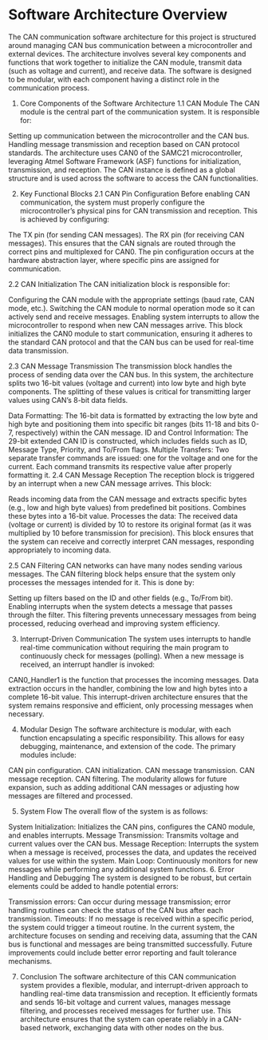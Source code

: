 # Software Architecture Overview
The CAN communication software architecture for this project is structured around managing CAN bus communication between a microcontroller and external devices. The architecture involves several key components and functions that work together to initialize the CAN module, transmit data (such as voltage and current), and receive data. The software is designed to be modular, with each component having a distinct role in the communication process.

1. Core Components of the Software Architecture
1.1 CAN Module
The CAN module is the central part of the communication system. It is responsible for:

Setting up communication between the microcontroller and the CAN bus.
Handling message transmission and reception based on CAN protocol standards.
The architecture uses CAN0 of the SAMC21 microcontroller, leveraging Atmel Software Framework (ASF) functions for initialization, transmission, and reception. The CAN instance is defined as a global structure and is used across the software to access the CAN functionalities.

2. Key Functional Blocks
2.1 CAN Pin Configuration
Before enabling CAN communication, the system must properly configure the microcontroller’s physical pins for CAN transmission and reception. This is achieved by configuring:

The TX pin (for sending CAN messages).
The RX pin (for receiving CAN messages).
This ensures that the CAN signals are routed through the correct pins and multiplexed for CAN0. The pin configuration occurs at the hardware abstraction layer, where specific pins are assigned for communication.

2.2 CAN Initialization
The CAN initialization block is responsible for:

Configuring the CAN module with the appropriate settings (baud rate, CAN mode, etc.).
Switching the CAN module to normal operation mode so it can actively send and receive messages.
Enabling system interrupts to allow the microcontroller to respond when new CAN messages arrive.
This block initializes the CAN0 module to start communication, ensuring it adheres to the standard CAN protocol and that the CAN bus can be used for real-time data transmission.

2.3 CAN Message Transmission
The transmission block handles the process of sending data over the CAN bus. In this system, the architecture splits two 16-bit values (voltage and current) into low byte and high byte components. The splitting of these values is critical for transmitting larger values using CAN’s 8-bit data fields.

Data Formatting: The 16-bit data is formatted by extracting the low byte and high byte and positioning them into specific bit ranges (bits 11-18 and bits 0-7, respectively) within the CAN message.
ID and Control Information: The 29-bit extended CAN ID is constructed, which includes fields such as ID, Message Type, Priority, and To/From flags.
Multiple Transfers: Two separate transfer commands are issued: one for the voltage and one for the current. Each command transmits its respective value after properly formatting it.
2.4 CAN Message Reception
The reception block is triggered by an interrupt when a new CAN message arrives. This block:

Reads incoming data from the CAN message and extracts specific bytes (e.g., low and high byte values) from predefined bit positions.
Combines these bytes into a 16-bit value.
Processes the data: The received data (voltage or current) is divided by 10 to restore its original format (as it was multiplied by 10 before transmission for precision).
This block ensures that the system can receive and correctly interpret CAN messages, responding appropriately to incoming data.

2.5 CAN Filtering
CAN networks can have many nodes sending various messages. The CAN filtering block helps ensure that the system only processes the messages intended for it. This is done by:

Setting up filters based on the ID and other fields (e.g., To/From bit).
Enabling interrupts when the system detects a message that passes through the filter.
This filtering prevents unnecessary messages from being processed, reducing overhead and improving system efficiency.

3. Interrupt-Driven Communication
The system uses interrupts to handle real-time communication without requiring the main program to continuously check for messages (polling). When a new message is received, an interrupt handler is invoked:

CAN0_Handler1 is the function that processes the incoming messages.
Data extraction occurs in the handler, combining the low and high bytes into a complete 16-bit value.
This interrupt-driven architecture ensures that the system remains responsive and efficient, only processing messages when necessary.

4. Modular Design
The software architecture is modular, with each function encapsulating a specific responsibility. This allows for easy debugging, maintenance, and extension of the code. The primary modules include:

CAN pin configuration.
CAN initialization.
CAN message transmission.
CAN message reception.
CAN filtering.
The modularity allows for future expansion, such as adding additional CAN messages or adjusting how messages are filtered and processed.

5. System Flow
The overall flow of the system is as follows:

System Initialization: Initializes the CAN pins, configures the CAN0 module, and enables interrupts.
Message Transmission: Transmits voltage and current values over the CAN bus.
Message Reception: Interrupts the system when a message is received, processes the data, and updates the received values for use within the system.
Main Loop: Continuously monitors for new messages while performing any additional system functions.
6. Error Handling and Debugging
The system is designed to be robust, but certain elements could be added to handle potential errors:

Transmission errors: Can occur during message transmission; error handling routines can check the status of the CAN bus after each transmission.
Timeouts: If no message is received within a specific period, the system could trigger a timeout routine.
In the current system, the architecture focuses on sending and receiving data, assuming that the CAN bus is functional and messages are being transmitted successfully. Future improvements could include better error reporting and fault tolerance mechanisms.

7. Conclusion
The software architecture of this CAN communication system provides a flexible, modular, and interrupt-driven approach to handling real-time data transmission and reception. It efficiently formats and sends 16-bit voltage and current values, manages message filtering, and processes received messages for further use. This architecture ensures that the system can operate reliably in a CAN-based network, exchanging data with other nodes on the bus.
